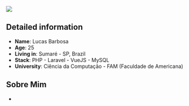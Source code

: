 <div>
    <a target='_blank' href="https://linkedin.com/in/lucbarbosa/">
        <img src="https://img.shields.io/badge/LinkedIn-0077B5?style=for-the-badge&logo=linkedin&logoColor=white">
    </a>
</div>

## Detailed information

* **Name**: Lucas Barbosa
* **Age**: 25
* **Living in**: Sumaré - SP, Brazil
* **Stack**: PHP - Laravel - VueJS - MySQL
* **University**: Ciência da Computação - FAM (Faculdade de Americana)

## Sobre Mim
* 
